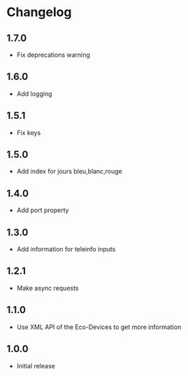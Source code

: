 # Changelog

## 1.7.0

- Fix deprecations warning

## 1.6.0

- Add logging

## 1.5.1

- Fix keys

## 1.5.0

- Add index for jours bleu,blanc,rouge

## 1.4.0

- Add port property
  
## 1.3.0

- Add information for teleinfo inputs

## 1.2.1

- Make async requests

## 1.1.0

- Use XML API of the Eco-Devices to get more information

## 1.0.0

- Initial release
